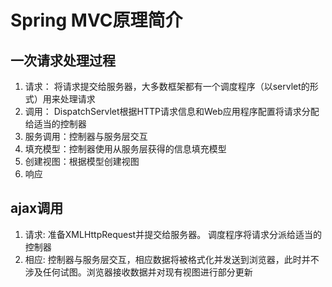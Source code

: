 # Spring MVC原理简介
## 一次请求处理过程
1. 请求： 将请求提交给服务器，大多数框架都有一个调度程序（以servlet的形式）用来处理请求
2. 调用： DispatchServlet根据HTTP请求信息和Web应用程序配置将请求分配给适当的控制器
3. 服务调用：控制器与服务层交互
4. 填充模型：控制器使用从服务层获得的信息填充模型
5. 创建视图：根据模型创建视图
6. 响应

## ajax调用
1. 请求: 准备XMLHttpRequest并提交给服务器。 调度程序将请求分派给适当的控制器
2. 相应: 控制器与服务层交互，相应数据将被格式化并发送到浏览器，此时并不涉及任何试图。浏览器接收数据并对现有视图进行部分更新
